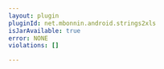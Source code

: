 ```yaml
---
layout: plugin
pluginId: net.mbonnin.android.strings2xls
isJarAvailable: true
error: NONE
violations: []

---
```

